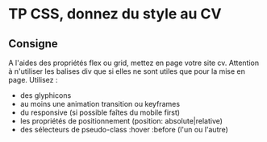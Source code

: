 # TP CSS, donnez du style au CV

## Consigne
A l'aides des propriétés flex ou grid, mettez en page votre site cv.
Attention à n'utiliser les balises div que si elles ne sont utiles que pour la mise en page.
Utilisez :
- des glyphicons
- au moins une animation transition ou keyframes
- du responsive (si possible faîtes du mobile first)
- les propriétés de positionnement (position: absolute|relative)
- des sélecteurs de pseudo-class :hover :before (l'un ou l'autre)